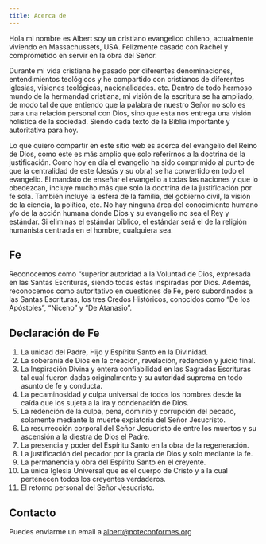 ```yaml
---
title: Acerca de
---
```


Hola mi nombre es Albert soy un cristiano evangelico chileno, actualmente viviendo en Massachussets, USA. Felizmente casado con Rachel y comprometido en servir en la obra del Señor.

Durante mi vida cristiana he pasado por diferentes denominaciones, entendimientos teológicos y he compartido con cristianos de diferentes iglesias, visiones teológicas, nacionalidades. etc. Dentro de todo hermoso mundo de la hermandad cristiana, mi visión de la escritura se ha ampliado, de modo tal de que entiendo que la palabra de nuestro Señor no solo es para una relación personal con Dios, sino que esta nos entrega una visión holística de la sociedad. Siendo cada texto de la Biblia importante y autoritativa para hoy.

Lo que quiero compartir en este sitio web es acerca del evangelio del Reino de Dios, como este es más amplio que solo referirnos a la doctrina de la justificación. Como hoy en día el evangelio ha sido comprimido al punto de que la centralidad de este (Jesús y su obra) se ha convertido en todo el evangelio. El mandato de enseñar el evangelio a todas las naciones y que lo obedezcan, incluye mucho más que solo la doctrina de la justificación por fe sola. También incluye la esfera de la familia, del gobierno civil, la visión de la ciencia, la política, etc. No hay ninguna área del conocimiento humano y/o de la acción humana donde Dios y su evangelio no sea el Rey y estándar. Si eliminas el estándar bíblico, el estándar será el de la religión humanista centrada en el hombre, cualquiera sea.

## Fe
Reconocemos como “superior autoridad a la Voluntad de Dios, expresada en las Santas Escrituras, siendo todas estas inspiradas por Dios. Además, reconocemos como autoritativo en cuestiones de Fe, pero subordinados a las Santas Escrituras, los tres Credos Históricos, conocidos como “De los Apóstoles”, “Niceno” y “De Atanasio”.

## Declaración de Fe

1. La unidad del Padre, Hijo y Espíritu Santo en la Divinidad.
2. La soberanía de Dios en la creación, revelación, redención y juicio final.
3. La Inspiración Divina y entera confiabilidad en las Sagradas Escrituras tal cual fueron dadas originalmente y su autoridad suprema en todo asunto de fe y conducta.
4. La pecaminosidad y culpa universal de todos los hombres desde la caída que los sujeta a la ira y condenación de Dios.
5. La redención de la culpa, pena, dominio y corrupción del pecado, solamente mediante la muerte expiatoria del Señor Jesucristo.
6. La resurrección corporal del Señor Jesucristo de entre los muertos y su ascensión a la diestra de Dios el Padre.
7. La presencia y poder del Espíritu Santo en la obra de la regeneración.
8. La justificación del pecador por la gracia de Dios y solo mediante la fe.
9. La permanencia y obra del Espíritu Santo en el creyente.
10. La única Iglesia Universal que es el cuerpo de Cristo y a la cual pertenecen todos los creyentes verdaderos.
11. El retorno personal del Señor Jesucristo.

## Contacto

Puedes enviarme un email a albert@noteconformes.org